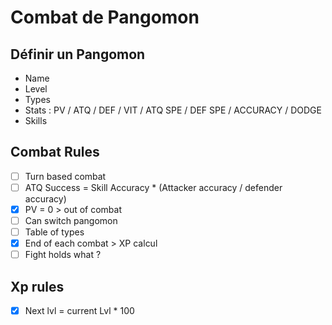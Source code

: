 # Combat de Pangomon

## Définir un Pangomon

- Name
- Level
- Types
- Stats : PV / ATQ / DEF / VIT / ATQ SPE / DEF SPE / ACCURACY / DODGE
- Skills

## Combat Rules

- [ ] Turn based combat
- [ ] ATQ Success = Skill Accuracy * (Attacker accuracy / defender accuracy)
- [x] PV = 0 > out of combat
- [ ] Can switch pangomon
- [ ] Table of types
- [x] End of each combat > XP calcul
- [ ] Fight holds what ?

## Xp rules

- [x] Next lvl = current Lvl * 100
